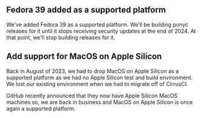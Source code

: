 ## Fedora 39 added as a supported platform

We've added Fedora 39 as a supported platform. We'll be building ponyc releases for it until it stops receiving security updates at the end of 2024. At that point, we'll stop building releases for it.

## Add support for MacOS on Apple Silicon

Back in August of 2023, we had to drop MacOS on Apple Silicon as a supported platform as we had no Apple Silicon test and build environment. We lost our existing environment when we had to migrate off of CirrusCI.

GitHub recently announced that they now have Apple Silicon MacOS machines so, we are back in business and MacOS on Apple Silicon is once again a supported platform.

